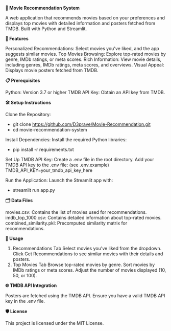 **🎥 Movie Recommendation System**

A web application that recommends movies based on your preferences and displays top movies with detailed information and posters fetched from TMDB. Built with Python and Streamlit.

**🚀 Features**

Personalized Recommendations: Select movies you've liked, and the app suggests similar movies.
Top Movies Browsing: Explore top-rated movies by genre, IMDb ratings, or meta scores.
Rich Information: View movie details, including genres, IMDb ratings, meta scores, and overviews.
Visual Appeal: Displays movie posters fetched from TMDB.

**📋 Prerequisites**

Python: Version 3.7 or higher
TMDB API Key: Obtain an API key from TMDB.

**🛠️ Setup Instructions**

Clone the Repository:
- git clone https://github.com/D3prave/Movie-Recommendation.git
- cd movie-recommendation-system

Install Dependencies: Install the required Python libraries:
- pip install -r requirements.txt

Set Up TMDB API Key:
Create a .env file in the root directory.
Add your TMDB API key to the .env file: (see .env.example)
TMDB_API_KEY=your_tmdb_api_key_here

Run the Application: Launch the Streamlit app with:
- streamlit run app.py

**🗂️ Data Files**

movies.csv: Contains the list of movies used for recommendations.
imdb_top_1000.csv: Contains detailed information about top-rated movies.
combined_similarity.pkl: Precomputed similarity matrix for recommendations.

**📖 Usage**

1. Recommendations Tab
Select movies you've liked from the dropdown.
Click Get Recommendations to see similar movies with their details and posters.
2. Top Movies Tab
Browse top-rated movies by genre.
Sort movies by IMDb ratings or meta scores.
Adjust the number of movies displayed (10, 50, or 100).

**🌐 TMDB API Integration**

Posters are fetched using the TMDB API. Ensure you have a valid TMDB API key in the .env file.

**🛡️ License**

This project is licensed under the MIT License.
